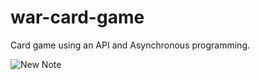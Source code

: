# war-card-game

Card game using an API and Asynchronous programming.

![New Note](https://github.com/user-attachments/assets/50e00881-eca1-403a-8fc1-2f8c531630e9)
